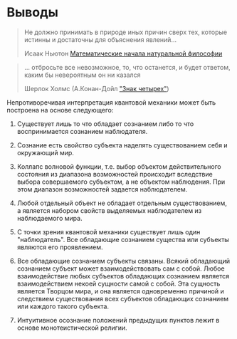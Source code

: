 ﻿# Выводы 


> Не должно принимать в природе иных причин сверх тех, которые истинны и достаточны для объяснения явлений… 
> 
> Исаак Ньютон [Математические начала натуральной философии](https://ru.wikipedia.org/wiki/%D0%9C%D0%B0%D1%82%D0%B5%D0%BC%D0%B0%D1%82%D0%B8%D1%87%D0%B5%D1%81%D0%BA%D0%B8%D0%B5_%D0%BD%D0%B0%D1%87%D0%B0%D0%BB%D0%B0_%D0%BD%D0%B0%D1%82%D1%83%D1%80%D0%B0%D0%BB%D1%8C%D0%BD%D0%BE%D0%B9_%D1%84%D0%B8%D0%BB%D0%BE%D1%81%D0%BE%D1%84%D0%B8%D0%B8#%D0%A2%D1%80%D0%B5%D1%82%D1%8C%D1%8F_%D0%BA%D0%BD%D0%B8%D0%B3%D0%B0)

> ... отбросьте все невозможное,  то,  что останется, и будет ответом,  каким  бы  невероятным  он  ни  казался
>
> Шерлок Холмс (А.Конан-Дойл ["Знак четырех"](http://lib.ru/AKONANDOJL/sh_sign4.txt))


Непротиворечивая интерпретация квантовой механики может быть построена на основе следующего: 

1. Существует лишь то что обладает сознанием либо то что воспринимается сознанием наблюдателя. 

2. Сознание есть свойство субъекта наделять существованием себя и окружающий мир. 

3. Коллапс волновой функции, т.е. выбор объектом действительного состояния из диапазона возможностей происходит вследствие выбора совершаемого субъектом, а не объектом наблюдения. При этом диапазон возможностей задается наблюдателем. 

4. Любой отдельный объект не обладает отдельным существованием, а является набором свойств выделяемых наблюдателем из наблюдаемого мира. 

5. С точки зрения квантовой механики существует лишь один "наблюдатель". Все обладающие сознанием существа или субъекты являются его проявлением.

7. Все обладающие сознанием субъекты связаны. Всякий обладающий сознанием субъект может взаимодействовать сам с собой. Любое взаимодействие любых субъектов обладающих сознанием является взаимодействием некоей сущности самой с собой. Эта сущность является Творцом мира, и она является одновременно причиной и следствием существования всех субъектов обладающих сознанием или каждого такого субъекта. 

7. Интуитивное осознание положений предыдущих пунктов лежит в основе монотеистической религии. 

